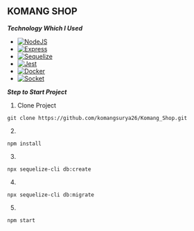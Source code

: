 ## KOMANG SHOP

***Technology Which I Used***

* [![NodeJS][Node.js]][Node-url]
* [![Express][Express.js]][Express-url]
* [![Sequelize][Sequelize]][Sequelize-url]
* [![Jest][Jest]][Jest-url]
* [![Docker][Docker]][Docker-url]
* [![Socket][Socket]][Socket-url]


***Step to Start Project***

 1. Clone Project
 ```
 git clone https://github.com/komangsurya26/Komang_Shop.git
 ```
 2. 
 ```
 npm install
 ```
 3. 
 ```
npx sequelize-cli db:create
 ```
 4. 
 ```
npx sequelize-cli db:migrate
 ```
 5. 
 ```
npm start
 ```


[Node.js]:https://img.shields.io/badge/NodeJs-green?style=for-the-badge&logo=nodedotjs
[Node-url]: https://nodejs.org/en
[Express.js]: https://img.shields.io/badge/Express-black?style=for-the-badge&logo=express
[Express-url]: https://expressjs.com/
[Sequelize]: https://img.shields.io/badge/sequelize-%2352B0E7?style=for-the-badge&logo=sequelize&logoColor=blue
[Sequelize-url]: https://sequelize.org/
[Jest]: https://img.shields.io/badge/jest-EE1B23?style=for-the-badge&logo=jest
[Jest-url]: https://jestjs.io/
[Docker]: https://img.shields.io/badge/docker-%232496ED?style=for-the-badge&logo=docker&logoColor=white
[Docker-url]: https://www.docker.com/
[Socket]: https://img.shields.io/badge/socket.io-%23010101?style=flat&logo=socketdotio&logoColor=white
[Socket-url]: https://socket.io/
